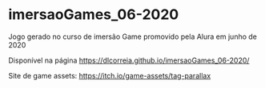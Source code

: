 # imersaoGames_06-2020
Jogo gerado no curso de imersão Game promovido pela Alura em junho de 2020

Disponível na página https://dlcorreia.github.io/imersaoGames_06-2020/

Site de game assets:
https://itch.io/game-assets/tag-parallax
